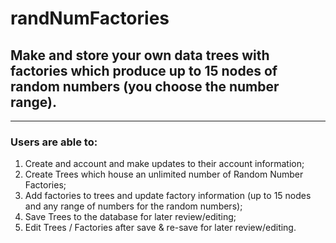 # randNumFactories

## Make and store your own data trees with factories which produce up to 15 nodes of random numbers (you choose the number range).

---

### Users are able to:
1) Create and account and make updates to their account information;
2) Create Trees which house an unlimited number of Random Number Factories;
3) Add factories to trees and update factory information (up to 15 nodes and any range of numbers for the random numbers);
4) Save Trees to the database for later review/editing;
5) Edit Trees / Factories after save & re-save for later review/editing.
